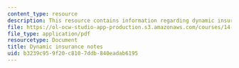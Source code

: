 ```yaml
---
content_type: resource
description: This resource contains information regarding dynamic insurance notes.
file: https://ol-ocw-studio-app-production.s3.amazonaws.com/courses/14-471-public-economics-i-fall-2012/b3239c959f20c8107ddb840eadab6195_MIT14_471F12_dynamicinsrce.pdf
file_type: application/pdf
resourcetype: Document
title: Dynamic insurance notes
uid: b3239c95-9f20-c810-7ddb-840eadab6195
---
```

